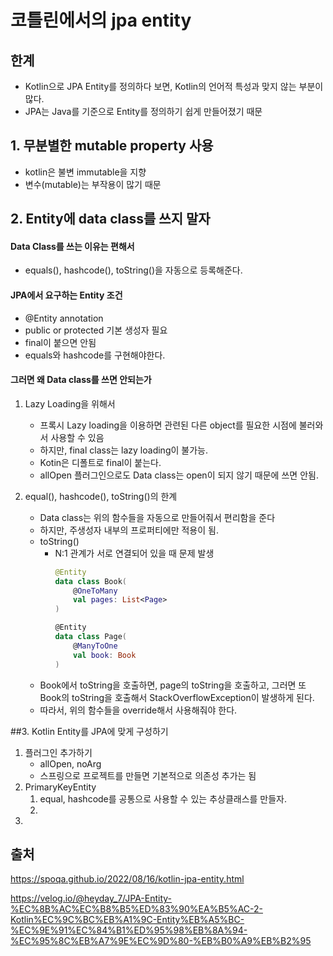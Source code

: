 # 코틀린에서의 jpa entity

## 한계

* Kotlin으로 JPA Entity를 정의하다 보면, Kotlin의 언어적 특성과 맞지 않는 부분이 많다. 
* JPA는 Java를 기준으로 Entity를 정의하기 쉽게 만들어졌기 때문

## 1. 무분별한 mutable property 사용
* kotlin은 불변 immutable을 지향
* 변수(mutable)는 부작용이 많기 때문

## 2. Entity에 data class를 쓰지 말자
#### Data Class를 쓰는 이유는 편해서
* equals(), hashcode(), toString()을 자동으로 등록해준다.

#### JPA에서 요구하는 Entity 조건
* @Entity annotation
* public or protected 기본 생성자 필요
* final이 붙으면 안됨
* equals와 hashcode를 구현해야한다.

#### 그러면 왜 Data class를 쓰면 안되는가
1. Lazy Loading을 위해서 
   * 프록시 Lazy loading을 이용하면 관련된 다른 object를 필요한 시점에 불러와서 사용할 수 있음
   * 하지만, final class는 lazy loading이 불가능.
   * Kotin은 디폴트로 final이 붙는다.
   * allOpen 플러그인으로도 Data class는 open이 되지 않기 때문에 쓰면 안됨.

2. equal(), hashcode(), toString()의 한계
   * Data class는 위의 함수들을 자동으로 만들어줘서 편리함을 준다
   * 하지만, 주생성자 내부의 프로퍼티에만 적용이 됨.
   * toString()
     * N:1 관계가 서로 연결되어 있을 때 문제 발생
        ~~~kotlin
        @Entity
        data class Book(
            @OneToMany
            val pages: List<Page>
        )

        @Entity
        data class Page(
            @ManyToOne
            val book: Book
        )
        ~~~
    * Book에서 toString을 호출하면, page의 toString을 호출하고, 그러면 또 Book의 toString을 호출해서 StackOverflowException이 발생하게 된다.
    * 따라서, 위의 함수들을 override해서 사용해줘야 한다.

##3. Kotlin Entity를 JPA에 맞게 구성하기
1. 플러그인 추가하기
    *  allOpen, noArg
    *  스프링으로 프로젝트를 만들면 기본적으로 의존성 추가는 됨
2. PrimaryKeyEntity
   1. equal, hashcode를 공통으로 사용할 수 있는 추상클래스를 만들자.
   2. 
3. 
## 출처
https://spoqa.github.io/2022/08/16/kotlin-jpa-entity.html

https://velog.io/@heyday_7/JPA-Entity-%EC%8B%AC%EC%B8%B5%ED%83%90%EA%B5%AC-2-Kotlin%EC%9C%BC%EB%A1%9C-Entity%EB%A5%BC-%EC%9E%91%EC%84%B1%ED%95%98%EB%8A%94-%EC%95%8C%EB%A7%9E%EC%9D%80-%EB%B0%A9%EB%B2%95